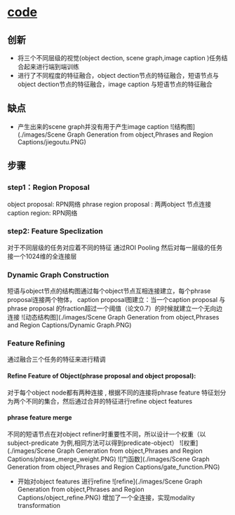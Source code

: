 # [code](https://github.com/yikang-li/MSDN)
## 创新
* 将三个不同层级的视觉(object dection, scene graph,image caption )任务结合起来进行端到端训练
* 进行了不同程度的特征融合，object dection节点的特征融合，短语节点与object dection节点的特征融合，image caption 与短语节点的特征融合
## 缺点
* 产生出来的scene graph并没有用于产生image caption
![结构图](./images/Scene Graph Generation from object,Phrases and Region Captions/jiegoutu.PNG)
## 步骤
### step1：Region Proposal
object proposal: RPN网络
phrase region proposal : 两两object 节点连接
caption region: RPN网络
### step2: Feature Speclization
对于不同层级的任务对应着不同的特征
通过ROI Pooling 然后对每一层级的任务接一个1024维的全连接层
### Dynamic Graph Construction
短语与object节点的结构图通过每个object节点互相连接建立，每个phrase proposal连接两个物体，<subject-predicate-object>
caption proposal图建立：当一个caption proposal 与 phrase proposal 的fraction超过一个阈值（论文0.7）的时候就建立一个无向边连接
![动态结构图](./images/Scene Graph Generation from object,Phrases and Region Captions/Dynamic Graph.PNG)
### Feature Refining
通过融合三个任务的特征来进行精调
#### Refine Feature of Object(phrase proposal and object proposal):
对于每个object node都有两种连接 <subject predicate>,<predicate-object>
根据不同的连接将phrase feature 特征划分为两个不同的集合，然后通过合并的特征进行refine object features
#### phrase feature merge
不同的短语节点在对object refiner时重要性不同，所以设计一个权重（以 subject-predicate 为例,相同方法可以得到predicate-object）
![权重](./images/Scene Graph Generation from object,Phrases and Region Captions/phrase_merge_weight.PNG)
![门函数](./images/Scene Graph Generation from object,Phrases and Region Captions/gate_function.PNG)

* 开始对object features 进行refine
![refine](./images/Scene Graph Generation from object,Phrases and Region Captions/object_refine.PNG)
增加了一个全连接，实现modality transformation




